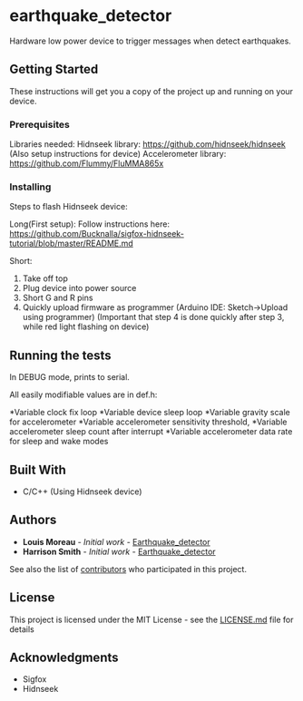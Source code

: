 # earthquake_detector

Hardware low power device to trigger messages when detect earthquakes.

## Getting Started

These instructions will get you a copy of the project up and running on your device.

### Prerequisites

Libraries needed:
Hidnseek library: https://github.com/hidnseek/hidnseek (Also setup instructions for device)
Accelerometer library: https://github.com/Flummy/FluMMA865x

### Installing

Steps to flash Hidnseek device:

Long(First setup):
Follow instructions here: https://github.com/Bucknalla/sigfox-hidnseek-tutorial/blob/master/README.md

Short:
1. Take off top
2. Plug device into power source
3. Short G and R pins
4. Quickly upload firmware as programmer (Arduino IDE: Sketch->Upload using programmer)
(Important that step 4 is done quickly after step 3, while red light flashing on device)

## Running the tests

In DEBUG mode, prints to serial.

All easily modifiable values are in def.h:

*Variable clock fix loop
*Variable device sleep loop
*Variable gravity scale for accelerometer
*Variable accelerometer sensitivity threshold,
*Variable accelerometer sleep count after interrupt
*Variable accelerometer data rate for sleep and wake modes

## Built With

* C/C++ (Using Hidnseek device)

## Authors

* **Louis Moreau** - *Initial work* - [Earthquake_detector](https://github.com/luisomoreau)
* **Harrison Smith** - *Initial work* - [Earthquake_detector](https://github.com/dstar1)

See also the list of [contributors](https://github.com/sigfox-earthquake/contributors) who participated in this project.

## License

This project is licensed under the MIT License - see the [LICENSE.md](LICENSE.md) file for details

## Acknowledgments

* Sigfox
* Hidnseek
